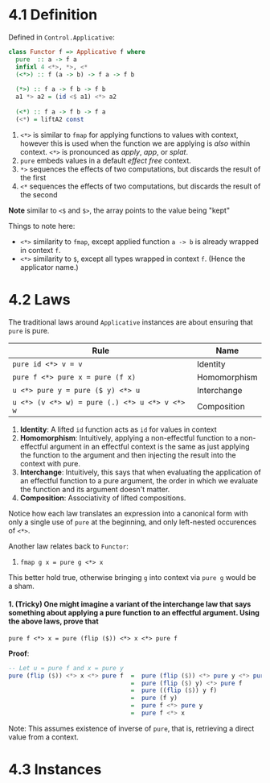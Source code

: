 # 4.1 Definition
Defined in `Control.Applicative`:
```haskell
class Functor f => Applicative f where
  pure  :: a -> f a
  infixl 4 <*>, *>, <*
  (<*>) :: f (a -> b) -> f a -> f b
 
  (*>) :: f a -> f b -> f b
  a1 *> a2 = (id <$ a1) <*> a2
 
  (<*) :: f a -> f b -> f a
  (<*) = liftA2 const
```
1. `<*>` is similar to `fmap` for applying functions to values with context, however this is used when the function we are applying is *also* within context. `<*>` is pronounced as *apply*, *app*, or *splat*.
2. `pure` embeds values in a default *effect free* context.
3. `*>` sequences the effects of two computations, but discards the result of the first
4. `<*` sequences the effects of two computations, but discards the result of the second

 **Note** similar to `<$` and `$>`, the array points to the value being "kept"

Things to note here:
- `<*>` similarity to `fmap`, except applied function `a -> b` is already wrapped in context `f`.
- `<*>` similarity to `$`, except all types wrapped in context `f`. (Hence the applicator name.)

# 4.2 Laws
The traditional laws around `Applicative` instances are about ensuring that `pure` is pure.

| Rule                                          | Name         |
| --------------------------------------------- | ------------ |
| `pure id <*> v = v`                           | Identity     |
| `pure f <*> pure x = pure (f x)`              | Homomorphism |
| `u <*> pure y = pure ($ y) <*> u`             | Interchange  |
| `u <*> (v <*> w) = pure (.) <*> u <*> v <*> w`| Composition  |

1. **Identity**: A lifted `id` function acts as `id` for values in context
2. **Homomorphism**: Intuitively, applying a non-effectful function to a non-effectful argument in an effectful context is the same as just applying the function to the argument and then injecting the result into the context with pure.
3. **Interchange**: Intuitively, this says that when evaluating the application of an effectful function to a pure argument, the order in which we evaluate the function and its argument doesn't matter.
4. **Composition**: Associativity of lifted compositions.

Notice how each law translates an expression into a canonical form with only a single use of `pure` at the beginning, and only left-nested occurences of `<*>`.

Another law relates back to `Functor`:

1. `fmap g x = pure g <*> x`

This better hold true, otherwise bringing `g` into context via `pure g` would be a sham.

#### 1. (Tricky) One might imagine a variant of the interchange law that says something about applying a pure function to an effectful argument. Using the above laws, prove that
`pure f <*> x = pure (flip ($)) <*> x <*> pure f`

**Proof**:
```haskell
-- Let u = pure f and x = pure y
pure (flip ($)) <*> x <*> pure f  =  pure (flip ($)) <*> pure y <*> pure f  -- by definition
                                  =  pure (flip ($) y) <*> pure f           -- by Homomorphism
                                  =  pure ((flip ($)) y f)                  -- by Homomorphism
                                  =  pure (f y)                             -- by definition of flip,$
                                  =  pure f <*> pure y                      -- by Homomorphism
                                  =  pure f <*> x                           -- by definition
```
Note: This assumes existence of inverse of `pure`, that is, retrieving a direct value from a context.

# 4.3 Instances
